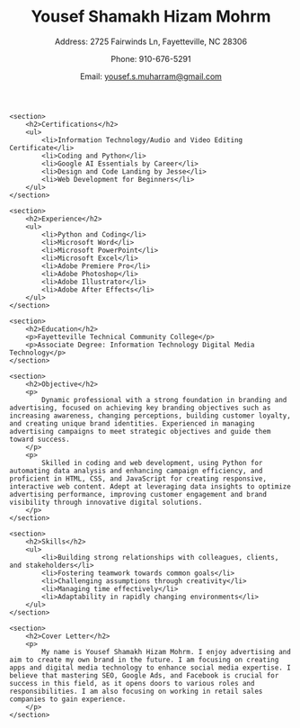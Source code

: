 <!DOCTYPE html>
<html lang="en">
<head>
    <meta charset="UTF-8">
    <meta name="viewport" content="width=device-width, initial-scale=1.0">
    <title>Yousef Shamakh Hizam Mohrm - Resume</title>
</head>
<body>
    <header>
        <h1>Yousef Shamakh Hizam Mohrm</h1>
        <p>Address: 2725 Fairwinds Ln, Fayetteville, NC 28306</p>
        <p>Phone: 910-676-5291</p>
        <p>Email: <a href="mailto:yousef.s.muharram@gmail.com">yousef.s.muharram@gmail.com</a></p>
    </header>

    <section>
        <h2>Certifications</h2>
        <ul>
            <li>Information Technology/Audio and Video Editing Certificate</li>
            <li>Coding and Python</li>
            <li>Google AI Essentials by Career</li>
            <li>Design and Code Landing by Jesse</li>
            <li>Web Development for Beginners</li>
        </ul>
    </section>

    <section>
        <h2>Experience</h2>
        <ul>
            <li>Python and Coding</li>
            <li>Microsoft Word</li>
            <li>Microsoft PowerPoint</li>
            <li>Microsoft Excel</li>
            <li>Adobe Premiere Pro</li>
            <li>Adobe Photoshop</li>
            <li>Adobe Illustrator</li>
            <li>Adobe After Effects</li>
        </ul>
    </section>

    <section>
        <h2>Education</h2>
        <p>Fayetteville Technical Community College</p>
        <p>Associate Degree: Information Technology Digital Media Technology</p>
    </section>

    <section>
        <h2>Objective</h2>
        <p>
            Dynamic professional with a strong foundation in branding and advertising, focused on achieving key branding objectives such as increasing awareness, changing perceptions, building customer loyalty, and creating unique brand identities. Experienced in managing advertising campaigns to meet strategic objectives and guide them toward success.
        </p>
        <p>
            Skilled in coding and web development, using Python for automating data analysis and enhancing campaign efficiency, and proficient in HTML, CSS, and JavaScript for creating responsive, interactive web content. Adept at leveraging data insights to optimize advertising performance, improving customer engagement and brand visibility through innovative digital solutions.
        </p>
    </section>

    <section>
        <h2>Skills</h2>
        <ul>
            <li>Building strong relationships with colleagues, clients, and stakeholders</li>
            <li>Fostering teamwork towards common goals</li>
            <li>Challenging assumptions through creativity</li>
            <li>Managing time effectively</li>
            <li>Adaptability in rapidly changing environments</li>
        </ul>
    </section>

    <section>
        <h2>Cover Letter</h2>
        <p>
            My name is Yousef Shamakh Hizam Mohrm. I enjoy advertising and aim to create my own brand in the future. I am focusing on creating apps and digital media technology to enhance social media expertise. I believe that mastering SEO, Google Ads, and Facebook is crucial for success in this field, as it opens doors to various roles and responsibilities. I am also focusing on working in retail sales companies to gain experience.
        </p>
    </section>
</body>
</html>
